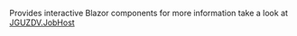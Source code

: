 Provides interactive Blazor components
for more information take a look at [JGUZDV.JobHost](/../JGUZDV.JobHost/src/README)